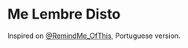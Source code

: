 # Me Lembre Disto

Inspired on [@RemindMe_OfThis](https://twitter.com/RemindMe_OfThis), Portuguese version.

<!--
references
- https://github.com/shalvah/RemindMeOfThisTweet
 -->
